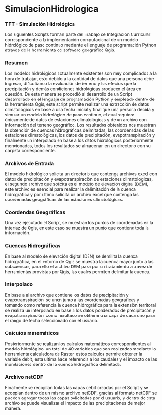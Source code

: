 # SimulacionHidrologica
### TFT - Simulación Hidrológica 
Los siguientes Scripts forman parte del Trabajo de Integración Curricular correspondiente a la implementación computacional de un modelo hidrológico de paso continuo mediante el lenguaje de programación Python atraves de la herramienta de software geográfico Qgis. 

### Resumen
Los modelos hidrológicos actualmente existentes son muy complicados a la hora de trabajar, esto debido a la cantidad de datos que una persona debe ingresar, dificultando la evaluación de terreno y los efectos que la precipitación y demás condiciones hidrológicas producen el área en cuestión. De esta manera se procedió al desarrollo de un Script desarrollado en el lenguaje de programación Python y empleado dentro de la herramienta Qgis, este script permite realizar una extracción de datos climatológicos en base a una fecha inicial y final que una persona decida y simular un modelo hidrológico de paso continuo, el cual requiere únicamente de datos de estaciones climatológicas y de un archivo con información del terreno geográfico. Los resultados obtenidos nos muestran la obtención de cuencas hidrográficas delimitadas, las coordenadas de las estaciones climatológicas, los datos de precipitación, evapotranspiración y finalmente un interpolado en base a los datos hidrológicos posteriormente mencionados, todos los resultados se almacenan en un directorio con su carpeta correspondiente.
### Archivos de Entrada 
El modelo hidrológico solicita un directorio que contenga archivos excel con datos de precipitación y evapotranspiración de estaciones climatologicas, el segundo archivo que solicita es el modelo de elevación digital (DEM), este archivo es esencial para realizar la delimitación de la cuenca hidrográfica y por ultimo solicita un archivo excel que contenga las coordenadas geográficas de las estaciones climatológicas.
### Coordendas Geográficas
Una vez ejecutado el Script, se muestran los puntos de coordenadas en la interfaz de Qgis, en este caso se muestra un punto que contiene toda la información.
### Cuencas Hidrográficas 
En base al modelo de elevación digital (DEN) se demilita la cuenca hidrográfica, en el entorno de Qgis se muestra la cuenca mayor junto a las subcuencas, para ello el archivo DEM pasa por un tratamiento a travez de herramientas provistas por Qgis, las cuales permiten delimitar la cuenca.
### Interpolado
En base a al archivo que contiene los datos de precipitación y evapotranspiración, se unen junto a las coordenadas geograficas y tomando como referencia la cuenca hidrográfica para la extensión territoral se realiza un interpolado en base a los datos ponderados de precipitacón y evapotranspiración, como resultado se obtiene una capa de cada uno para el rango de fecha seleccionado con el usuario.
### Calculos matemáticos
Posteriormente se realizan los calculos matemáticos correspondientes al modelo hidrológico, un total de 40 variables que son realizadas mediante la herramienta calculadora de Raster, estos calculos permite obtener la variable debit, esta ultima hace referencia a los caudales y el impacto de las inundaciones dentro de la cuenca hidrográfica delimitada.
### Archivo netCDF
Finalmente se recopilan todas las capas debit creadas por el Script y se acopplan dentro de un mismo archivo netCDF, gracias al formato netCDF se pueden agregar todas las capas solicitadas por el usuario, y dentro de esta archivo se puede visualizar el impacto de las precipitaciones de mejor manera.
